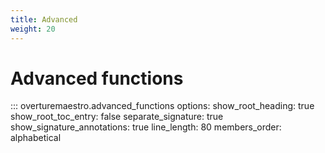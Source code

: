 ```yaml
---
title: Advanced
weight: 20
---
```


# Advanced functions

::: overturemaestro.advanced_functions
    options:
      show_root_heading: true
      show_root_toc_entry: false
      separate_signature: true
      show_signature_annotations: true
      line_length: 80
      members_order: alphabetical
